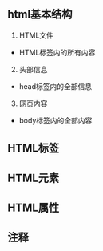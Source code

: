 ## html基本结构
1. HTML文件  
  - HTML标签内的所有内容
2. 头部信息
  - head标签内的全部信息
3. 网页内容
  - body标签内的全部内容

## HTML标签

## HTML元素

## HTML属性

## 注释
